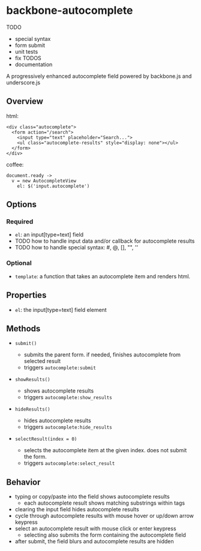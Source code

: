 backbone-autocomplete
=====================

TODO

* special syntax
* form submit
* unit tests
* fix TODOS
* documentation

A progressively enhanced autocomplete field powered by backbone.js and underscore.js

## Overview

html:

    <div class="autocomplete">
      <form action="/search">
        <input type="text" placeholder="Search...">
        <ul class="autocomplete-results" style="display: none"></ul>
      </form>
    </div>

coffee:

    document.ready ->
      v = new AutocompleteView
        el: $('input.autocomplete')

## Options

### Required

* `el`: an input[type=text] field
* TODO how to handle input data and/or callback for autocomplete results
* TODO how to handle special syntax: #, @, [], "", ''

### Optional

* `template`: a function that takes an autocomplete item and renders html.

## Properties

* `el`: the input[type=text] field element

## Methods

* `submit()`

  * submits the parent form. if needed, finishes autocomplete from selected
    result
  * triggers `autocomplete:submit`

* `showResults()`

  * shows autocomplete results
  * triggers `autocomplete:show_results`

* `hideResults()`

  * hides autocomplete results
  * triggers `autocomplete:hide_results`

* `selectResult(index = 0)`

  * selects the autocomplete item at the given index. does not submit the form.
  * triggers `autocomplete:select_result`

## Behavior

* typing or copy/paste into the field shows autocomplete results
  * each autocomplete result shows matching substrings within <em></em> tags
* clearing the input field hides autocomplete results
* cycle through autocomplete results with mouse hover or up/down arrow keypress
* select an autocomplete result with mouse click or enter keypress
  * selecting also submits the form containing the autocomplete field
* after submit, the field blurs and autocomplete results are hidden

